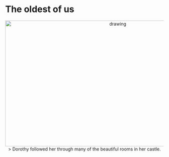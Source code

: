 
<h1>The oldest of us</h1> <p align="center">
<p align="center">



<img src="https://i.imgur.com/lvWKNlM.png" alt="drawing" width="700" height="400"/>
> Dorothy followed her through many of the beautiful rooms in her castle.
